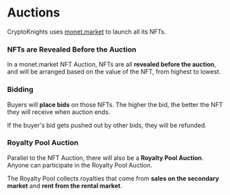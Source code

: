 # Auctions

CryptoKnights uses [monet.market](https://monet.market/) to launch all its NFTs.

### NFTs are Revealed Before the Auction

In a monet.market NFT Auction, NFTs are all **revealed before the auction**, and will be arranged based on the value of the NFT, from highest to lowest.

### Bidding

Buyers will **place bids** on those NFTs. The higher the bid, the better the NFT they will receive when auction ends.

If the buyer's bid gets pushed out by other bids, they will be refunded.

### Royalty Pool Auction

Parallel to the NFT Auction, there will also be a **Royalty Pool Auction**. Anyone can participate in the Royalty Pool Auction.

The Royalty Pool collects royalties that come from **sales on the secondary market** and **rent from the rental market**.
